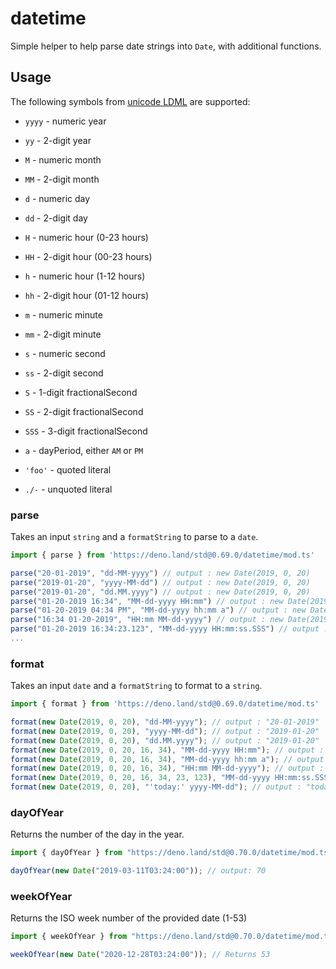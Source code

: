 # datetime

Simple helper to help parse date strings into `Date`, with additional functions.

## Usage

The following symbols from
[unicode LDML](http://www.unicode.org/reports/tr35/tr35-dates.html#Date_Field_Symbol_Table)
are supported:

- `yyyy` - numeric year
- `yy` - 2-digit year
- `M` - numeric month
- `MM` - 2-digit month
- `d` - numeric day
- `dd` - 2-digit day

- `H` - numeric hour (0-23 hours)
- `HH` - 2-digit hour (00-23 hours)
- `h` - numeric hour (1-12 hours)
- `hh` - 2-digit hour (01-12 hours)
- `m` - numeric minute
- `mm` - 2-digit minute
- `s` - numeric second
- `ss` - 2-digit second
- `S` - 1-digit fractionalSecond
- `SS` - 2-digit fractionalSecond
- `SSS` - 3-digit fractionalSecond

- `a` - dayPeriod, either `AM` or `PM`

- `'foo'` - quoted literal
- `./-` - unquoted literal

### parse

Takes an input `string` and a `formatString` to parse to a `date`.

```ts
import { parse } from 'https://deno.land/std@0.69.0/datetime/mod.ts'

parse("20-01-2019", "dd-MM-yyyy") // output : new Date(2019, 0, 20)
parse("2019-01-20", "yyyy-MM-dd") // output : new Date(2019, 0, 20)
parse("2019-01-20", "dd.MM.yyyy") // output : new Date(2019, 0, 20)
parse("01-20-2019 16:34", "MM-dd-yyyy HH:mm") // output : new Date(2019, 0, 20, 16, 34)
parse("01-20-2019 04:34 PM", "MM-dd-yyyy hh:mm a") // output : new Date(2019, 0, 20, 16, 34)
parse("16:34 01-20-2019", "HH:mm MM-dd-yyyy") // output : new Date(2019, 0, 20, 16, 34)
parse("01-20-2019 16:34:23.123", "MM-dd-yyyy HH:mm:ss.SSS") // output : new Date(2019, 0, 20, 16, 34, 23, 123)
...
```

### format

Takes an input `date` and a `formatString` to format to a `string`.

```ts
import { format } from 'https://deno.land/std@0.69.0/datetime/mod.ts'

format(new Date(2019, 0, 20), "dd-MM-yyyy"); // output : "20-01-2019"
format(new Date(2019, 0, 20), "yyyy-MM-dd"); // output : "2019-01-20"
format(new Date(2019, 0, 20), "dd.MM.yyyy"); // output : "2019-01-20"
format(new Date(2019, 0, 20, 16, 34), "MM-dd-yyyy HH:mm"); // output : "01-20-2019 16:34"
format(new Date(2019, 0, 20, 16, 34), "MM-dd-yyyy hh:mm a"); // output : "01-20-2019 04:34 PM"
format(new Date(2019, 0, 20, 16, 34), "HH:mm MM-dd-yyyy"); // output : "16:34 01-20-2019"
format(new Date(2019, 0, 20, 16, 34, 23, 123), "MM-dd-yyyy HH:mm:ss.SSS"); // output : "01-20-2019 16:34:23.123"
format(new Date(2019, 0, 20), "'today:' yyyy-MM-dd"); // output : "today: 2019-01-20"
```

### dayOfYear

Returns the number of the day in the year.

```ts
import { dayOfYear } from "https://deno.land/std@0.70.0/datetime/mod.ts";

dayOfYear(new Date("2019-03-11T03:24:00")); // output: 70
```

### weekOfYear

Returns the ISO week number of the provided date (1-53)

```ts
import { weekOfYear } from "https://deno.land/std@0.70.0/datetime/mod.ts";

weekOfYear(new Date("2020-12-28T03:24:00")); // Returns 53
```
